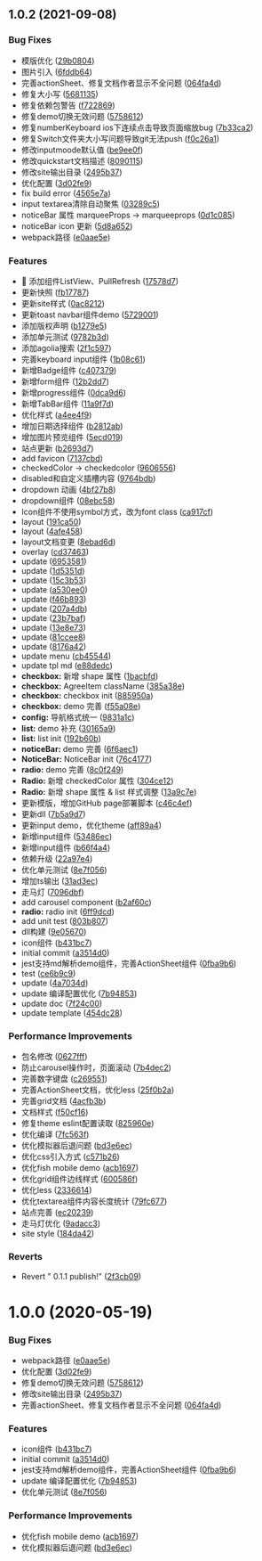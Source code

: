 ## 1.0.2 (2021-09-08)


### Bug Fixes

* 模版优化 ([29b0804](https://github.com/NSFI/fishd-mobile/commit/29b0804e70aa2f01c01cf7459791845ce1656c60))
* 图片引入 ([6fddb64](https://github.com/NSFI/fishd-mobile/commit/6fddb640a18a33af8efac8d70ed928fd789a8e41))
* 完善actionSheet、修复文档作者显示不全问题 ([064fa4d](https://github.com/NSFI/fishd-mobile/commit/064fa4d1f9f1cc260677fba9f5c5c795945584d8))
* 修复大小写 ([5681135](https://github.com/NSFI/fishd-mobile/commit/568113523d581b5e2b663e8c0f01541ecb35ea8b))
* 修复依赖包警告 ([f722869](https://github.com/NSFI/fishd-mobile/commit/f722869ce497384e816a6cd221d31c643fed1f19))
* 修复demo切换无效问题 ([5758612](https://github.com/NSFI/fishd-mobile/commit/5758612f85c79ad82a42de31e7f88b3919e7d4a5))
* 修复numberKeyboard ios下连续点击导致页面缩放bug ([7b33ca2](https://github.com/NSFI/fishd-mobile/commit/7b33ca2cb273c4ed97b910b8414f00b6eb0e72ba))
* 修复Switch文件夹大小写问题导致git无法push ([f0c26a1](https://github.com/NSFI/fishd-mobile/commit/f0c26a1ca5011238617f53cef9c6fe23cdd1115e))
* 修改inputmoode默认值 ([be9ee0f](https://github.com/NSFI/fishd-mobile/commit/be9ee0fb11632fa6a34e8bc610249bac5d1f3ee0))
* 修改quickstart文档描述 ([8090115](https://github.com/NSFI/fishd-mobile/commit/80901157fdd2e55f997bde7601f06d8a12708e51))
* 修改site输出目录 ([2495b37](https://github.com/NSFI/fishd-mobile/commit/2495b37cf28eb2a7606f5b5952244380c509527d))
* 优化配置 ([3d02fe9](https://github.com/NSFI/fishd-mobile/commit/3d02fe94ac0d8579a4a6371b4c9dbb0c5ed99e69))
* fix build error ([4565e7a](https://github.com/NSFI/fishd-mobile/commit/4565e7a1fe7397836d53b0b1c2ad763e889cf5dc))
* input textarea清除自动聚焦 ([03289c5](https://github.com/NSFI/fishd-mobile/commit/03289c542b7812033cf0c900c818fc3a0be07fa1))
* noticeBar 属性 marqueeProps -> marqueeprops ([0d1c085](https://github.com/NSFI/fishd-mobile/commit/0d1c0852e6ea5679c88a1220e1a8ce0e3e421013))
* noticeBar icon 更新 ([5d8a652](https://github.com/NSFI/fishd-mobile/commit/5d8a652b435d2b88d7de338d358f152ebcb6ac1e))
* webpack路径 ([e0aae5e](https://github.com/NSFI/fishd-mobile/commit/e0aae5ef8eba8d82b8364014017dbcc69cc8de4f))


### Features

* 🎸 添加组件ListView、PullRefresh ([17578d7](https://github.com/NSFI/fishd-mobile/commit/17578d7d9e1f02cf2d27fa93203cd2f0564db031))
* 更新快照 ([fb17787](https://github.com/NSFI/fishd-mobile/commit/fb177878e05ae1893989ae8ef257a3c13e8b9ed8))
* 更新site样式 ([0ac8212](https://github.com/NSFI/fishd-mobile/commit/0ac82120c7f9ae40cf7c57ebb47d48ee4dbf638c))
* 更新toast navbar组件demo ([5729001](https://github.com/NSFI/fishd-mobile/commit/572900156896ab932125c1828a8194bfe034190f))
* 添加版权声明 ([b1279e5](https://github.com/NSFI/fishd-mobile/commit/b1279e57a42fe74c60b002b34721ffeeddfdbbfc))
* 添加单元测试 ([9782b3d](https://github.com/NSFI/fishd-mobile/commit/9782b3d542a28559d90f8c7a89e2210f25265747))
* 添加agolia搜索 ([2f1c597](https://github.com/NSFI/fishd-mobile/commit/2f1c5977fe40fa3df6c25fd9c9a3b9159a36428c))
* 完善keyboard input组件 ([1b08c61](https://github.com/NSFI/fishd-mobile/commit/1b08c61669316cb848c647b1444e5e098e72d0f6))
* 新增Badge组件 ([c407379](https://github.com/NSFI/fishd-mobile/commit/c4073798acdc72ef7b46783a84f634fd8a1efb81))
* 新增form组件 ([12b2dd7](https://github.com/NSFI/fishd-mobile/commit/12b2dd7acd4f25abd630ec528bc517b9dae87b7c))
* 新增progress组件 ([0dca9d6](https://github.com/NSFI/fishd-mobile/commit/0dca9d66cc485b5e41ba5ae80a7925a290f69010))
* 新增TabBar组件 ([11a9f7d](https://github.com/NSFI/fishd-mobile/commit/11a9f7ddda3ee6ac315a108468c4561a03f9e0e4))
* 优化样式 ([a4ee4f9](https://github.com/NSFI/fishd-mobile/commit/a4ee4f9e75bdd375eca68798aee77b41ed5641a9))
* 增加日期选择组件 ([b2812ab](https://github.com/NSFI/fishd-mobile/commit/b2812abb4d5b7c1aa10bc9918c6693ef6dd966ff))
* 增加图片预览组件 ([5ecd019](https://github.com/NSFI/fishd-mobile/commit/5ecd0196886a6e008f576bde32f6350256df9492))
* 站点更新 ([b2693d7](https://github.com/NSFI/fishd-mobile/commit/b2693d7d152374d02f19b8efa47b43bbfc5ef713))
* add favicon ([7137cbd](https://github.com/NSFI/fishd-mobile/commit/7137cbda1bbe6efee175e7fd65e59280cc4de5bf))
* checkedColor -> checkedcolor ([9606556](https://github.com/NSFI/fishd-mobile/commit/960655653a901adc67efdd5a22a69755e17eb1ea))
* disabled和自定义插槽内容 ([9764bdb](https://github.com/NSFI/fishd-mobile/commit/9764bdb79acdb642d8ca1283ae9525d8d2898b66))
* dropdown 动画 ([4bf27b8](https://github.com/NSFI/fishd-mobile/commit/4bf27b8e1b2568ec0f34c47cb152aba6d8837b4f))
* dropdown组件 ([08ebc58](https://github.com/NSFI/fishd-mobile/commit/08ebc58969a893c8f7af7393cb1e043945da91eb))
* Icon组件不使用symbol方式，改为font class ([ca917cf](https://github.com/NSFI/fishd-mobile/commit/ca917cfddf6d923e37016400c21c20471a8f6679))
* layout ([191ca50](https://github.com/NSFI/fishd-mobile/commit/191ca503ee91e68cc98f96cd19722ae2e432537d))
* layout ([4afe458](https://github.com/NSFI/fishd-mobile/commit/4afe458c0c6ff517ab41a5889543c4f8cd446792))
* layout文档变更 ([8ebad6d](https://github.com/NSFI/fishd-mobile/commit/8ebad6d2bba07d5a0c06b140940851c4cc0ba308))
* overlay ([cd37463](https://github.com/NSFI/fishd-mobile/commit/cd37463772bbe68dd85a521fb161063cd38de3d5))
* update ([6953581](https://github.com/NSFI/fishd-mobile/commit/695358164558cce3acc57bbeac8344af055cdeb6))
* update ([1d5351d](https://github.com/NSFI/fishd-mobile/commit/1d5351df980dbc6641ab5eb5fee53b8c9bef0af4))
* update ([15c3b53](https://github.com/NSFI/fishd-mobile/commit/15c3b530caa066e54e8f70bc0759710408fd6a9c))
* update ([a530ee0](https://github.com/NSFI/fishd-mobile/commit/a530ee0ca30546114b0e82cd0627e0835136a8b9))
* update ([f46b893](https://github.com/NSFI/fishd-mobile/commit/f46b893adbb7bebba66e42f00bcf7af546283ea0))
* update ([207a4db](https://github.com/NSFI/fishd-mobile/commit/207a4db60f1e31449426befe9a461e8e76d7bae1))
* update ([23b7baf](https://github.com/NSFI/fishd-mobile/commit/23b7baf1656e808f6fd6b421307de1caf22a2bc5))
* update ([13e8e73](https://github.com/NSFI/fishd-mobile/commit/13e8e73d958ea7064bdc5a6f98c3b25d27c2e45e))
* update ([81ccee8](https://github.com/NSFI/fishd-mobile/commit/81ccee8451c9c35ad8a88fd041f1ab562db6d9de))
* update ([8176a42](https://github.com/NSFI/fishd-mobile/commit/8176a421be3816a6e9345a409d5dc43d5c3d3e94))
* update menu ([cb45544](https://github.com/NSFI/fishd-mobile/commit/cb4554455e31240a31452f10e765db93d64070cd))
* update tpl md ([e88dedc](https://github.com/NSFI/fishd-mobile/commit/e88dedcd6e93ca62f6d56ebf52a309c32be4cd3d))
* **checkbox:** 新增 shape 属性 ([1bacbfd](https://github.com/NSFI/fishd-mobile/commit/1bacbfdfe4d64f2183839c350557a3810af4abb4))
* **checkbox:** AgreeItem className ([385a38e](https://github.com/NSFI/fishd-mobile/commit/385a38edc5fa90e4453f17a3dcde0d9958a481a3))
* **checkbox:** checkbox init ([885950a](https://github.com/NSFI/fishd-mobile/commit/885950ac7c9a717d3b1c669ca5e70385302f5e7f))
* **checkbox:** demo 完善 ([f55a08e](https://github.com/NSFI/fishd-mobile/commit/f55a08eb337aa8e8f70360083a46b22aa7179b57))
* **config:** 导航格式统一 ([9831a1c](https://github.com/NSFI/fishd-mobile/commit/9831a1c8b8191968e8e26974f16a26a3448615f2))
* **list:** demo 补充 ([30165a9](https://github.com/NSFI/fishd-mobile/commit/30165a93a7ad7dbdfab6bf9a72bfc9dd5f5aa517))
* **list:** list init ([192b60b](https://github.com/NSFI/fishd-mobile/commit/192b60b8e593d58344719b84fe6777fe4e541ddf))
* **noticeBar:** demo 完善 ([6f6aec1](https://github.com/NSFI/fishd-mobile/commit/6f6aec19cb090af2f7475db897bee7a0cdb25ed1))
* **NoticeBar:** NoticeBar init ([76c4177](https://github.com/NSFI/fishd-mobile/commit/76c41776f7bb56e68b89dd4689f66b4f77c46724))
* **radio:** demo 完善 ([8c0f249](https://github.com/NSFI/fishd-mobile/commit/8c0f249fbc8550d6b4a225a989103dd9324d5b90))
* **Radio:** 新增 checkedColor 属性 ([304ce12](https://github.com/NSFI/fishd-mobile/commit/304ce12a850129d9d58b0fc9caf1e9cfba738391))
* **Radio:** 新增 shape 属性 & list 样式调整 ([13a9c7e](https://github.com/NSFI/fishd-mobile/commit/13a9c7edf76004c5026da45c79645e8afb75fa44))
* 更新模版，增加GitHub page部署脚本 ([c46c4ef](https://github.com/NSFI/fishd-mobile/commit/c46c4ef2abc03a0fe9339f2b63bc2ec25d09b3e3))
* 更新dll ([7b5a9d7](https://github.com/NSFI/fishd-mobile/commit/7b5a9d7550f1d4d38024729bc5b6456cc8bb4dc7))
* 更新input demo，优化theme ([aff89a4](https://github.com/NSFI/fishd-mobile/commit/aff89a4732f21ce2a697627c9b7061f7ce5db384))
* 新增input组件 ([53486ec](https://github.com/NSFI/fishd-mobile/commit/53486ecaab6a966e2cd070c74dce042f2c98b800))
* 新增input组件 ([b66f4a4](https://github.com/NSFI/fishd-mobile/commit/b66f4a4b064de89b494c52c259478445fa840ba4))
* 依赖升级 ([22a97e4](https://github.com/NSFI/fishd-mobile/commit/22a97e4601b40a868e8100d0b33c727791a7e952))
* 优化单元测试 ([8e7f056](https://github.com/NSFI/fishd-mobile/commit/8e7f056666cb117f4e417bd3a7133bbc850c1979))
* 增加ts输出 ([31ad3ec](https://github.com/NSFI/fishd-mobile/commit/31ad3ec91de8663b8372e20eedcafbe83c92cd3e))
* 走马灯 ([7096dbf](https://github.com/NSFI/fishd-mobile/commit/7096dbfaf40c4481226c340a86c2260e8500ceea))
* add carousel component ([b2af60c](https://github.com/NSFI/fishd-mobile/commit/b2af60cebe046b1f6ecf92e67bd82fbf32647039))
* **radio:** radio init ([6ff9dcd](https://github.com/NSFI/fishd-mobile/commit/6ff9dcd868d992006544009577fe7eb16fba7e14))
* add unit test ([803b807](https://github.com/NSFI/fishd-mobile/commit/803b807da320aabdb4da49efc30e3dd6d111073d))
* dll构建 ([9e05670](https://github.com/NSFI/fishd-mobile/commit/9e056702bb167af5037c2b14113036addc3106c8))
* icon组件 ([b431bc7](https://github.com/NSFI/fishd-mobile/commit/b431bc7fb4e8a43d7cdeb4553f4100e78c15ac9e))
* initial commit ([a3514d0](https://github.com/NSFI/fishd-mobile/commit/a3514d003e008df2b872c9135d8ab98fcd9d0753))
* jest支持md解析demo组件，完善ActionSheet组件 ([0fba9b6](https://github.com/NSFI/fishd-mobile/commit/0fba9b6bd905217b3e39a212e3d1c26585a85c11))
* test ([ce6b9c9](https://github.com/NSFI/fishd-mobile/commit/ce6b9c97697bc1ba72b8e696e381a896fe643217))
* update ([4a7034d](https://github.com/NSFI/fishd-mobile/commit/4a7034dee06b7008421484d72134002257f5d98d))
* update 编译配置优化 ([7b94853](https://github.com/NSFI/fishd-mobile/commit/7b948533225c93cdb0ae8104435d1ac5e7191601))
* update doc ([7f24c00](https://github.com/NSFI/fishd-mobile/commit/7f24c0030e43e2cc9ae3e22e0a42e4a89bdd8d39))
* update template ([454dc28](https://github.com/NSFI/fishd-mobile/commit/454dc2889fd0c967ca0ced7e359bc0d242d07980))


### Performance Improvements

* 包名修改 ([0627fff](https://github.com/NSFI/fishd-mobile/commit/0627fff073d86956ac089ccbb84fd0f1be19fd6f))
* 防止carousel操作时，页面滚动 ([7b4dec2](https://github.com/NSFI/fishd-mobile/commit/7b4dec246facde052d79806c169fa00a71509876))
* 完善数字键盘 ([c269551](https://github.com/NSFI/fishd-mobile/commit/c269551d37f7e23ab76ab51e1eef218db137819e))
* 完善ActionSheet文档，优化less ([25f0b2a](https://github.com/NSFI/fishd-mobile/commit/25f0b2a75ceff044eda27c74de1388b6f2887610))
* 完善grid文档 ([4acfb3b](https://github.com/NSFI/fishd-mobile/commit/4acfb3b7acca40a897591c82ddfd552e73a36940))
* 文档样式 ([f50cf16](https://github.com/NSFI/fishd-mobile/commit/f50cf16bd92bfe56b2013e5165a4f338788a1c19))
* 修复theme eslint配置读取 ([825960e](https://github.com/NSFI/fishd-mobile/commit/825960eeb4af1b94503ddc10f274bc68c6497e3e))
* 优化编译 ([7fc563f](https://github.com/NSFI/fishd-mobile/commit/7fc563f90c88809b2cd47128130f2a66ee7e988a))
* 优化模拟器后退问题 ([bd3e6ec](https://github.com/NSFI/fishd-mobile/commit/bd3e6ec3cf395d9af158235f424752051215361f))
* 优化css引入方式 ([c571b26](https://github.com/NSFI/fishd-mobile/commit/c571b2659013449513d66b541dab7f1b3bba3c27))
* 优化fish mobile demo ([acb1697](https://github.com/NSFI/fishd-mobile/commit/acb1697be0727dca7da5ceb673bebcc67d612e64))
* 优化grid组件边线样式 ([600586f](https://github.com/NSFI/fishd-mobile/commit/600586fb7e790dcbdf361adbad948e4a8c14aff2))
* 优化less ([2336614](https://github.com/NSFI/fishd-mobile/commit/23366145138eca612e966797aa2cb623cdce1539))
* 优化textarea组件内容长度统计 ([79fc677](https://github.com/NSFI/fishd-mobile/commit/79fc677d6de69c22e86610b14657f157d3f5c0af))
* 站点完善 ([ec20239](https://github.com/NSFI/fishd-mobile/commit/ec202390068524c234a35f09b2b0156ce9d660c3))
* 走马灯优化 ([9adacc3](https://github.com/NSFI/fishd-mobile/commit/9adacc349246087fe268d637ea9d59c72f265a9e))
* site style ([184da42](https://github.com/NSFI/fishd-mobile/commit/184da4214b207122d97f1bc253245ec6cea29c17))


### Reverts

* Revert " 0.1.1 publish!" ([2f3cb09](https://github.com/NSFI/fishd-mobile/commit/2f3cb093f4139fcf97728ead95f761171d1b4001))



# 1.0.0 (2020-05-19)


### Bug Fixes

* webpack路径 ([e0aae5e](https://github.com/NSFI/fishd-mobile/commit/e0aae5ef8eba8d82b8364014017dbcc69cc8de4f))
* 优化配置 ([3d02fe9](https://github.com/NSFI/fishd-mobile/commit/3d02fe94ac0d8579a4a6371b4c9dbb0c5ed99e69))
* 修复demo切换无效问题 ([5758612](https://github.com/NSFI/fishd-mobile/commit/5758612f85c79ad82a42de31e7f88b3919e7d4a5))
* 修改site输出目录 ([2495b37](https://github.com/NSFI/fishd-mobile/commit/2495b37cf28eb2a7606f5b5952244380c509527d))
* 完善actionSheet、修复文档作者显示不全问题 ([064fa4d](https://github.com/NSFI/fishd-mobile/commit/064fa4d1f9f1cc260677fba9f5c5c795945584d8))


### Features

* icon组件 ([b431bc7](https://github.com/NSFI/fishd-mobile/commit/b431bc7fb4e8a43d7cdeb4553f4100e78c15ac9e))
* initial commit ([a3514d0](https://github.com/NSFI/fishd-mobile/commit/a3514d003e008df2b872c9135d8ab98fcd9d0753))
* jest支持md解析demo组件，完善ActionSheet组件 ([0fba9b6](https://github.com/NSFI/fishd-mobile/commit/0fba9b6bd905217b3e39a212e3d1c26585a85c11))
* update 编译配置优化 ([7b94853](https://github.com/NSFI/fishd-mobile/commit/7b948533225c93cdb0ae8104435d1ac5e7191601))
* 优化单元测试 ([8e7f056](https://github.com/NSFI/fishd-mobile/commit/8e7f056666cb117f4e417bd3a7133bbc850c1979))


### Performance Improvements

* 优化fish mobile demo ([acb1697](https://github.com/NSFI/fishd-mobile/commit/acb1697be0727dca7da5ceb673bebcc67d612e64))
* 优化模拟器后退问题 ([bd3e6ec](https://github.com/NSFI/fishd-mobile/commit/bd3e6ec3cf395d9af158235f424752051215361f))

